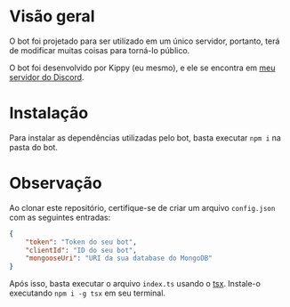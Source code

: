 # Visão geral
O bot foi projetado para ser utilizado em um único servidor, portanto, terá de modificar muitas coisas para torná-lo público.

O bot foi desenvolvido por Kippy (eu mesmo), e ele se encontra em [meu servidor do Discord](https://discord.com/invite/GtFDNCsqMq).

# Instalação
Para instalar as dependências utilizadas pelo bot, basta executar `npm i` na pasta do bot.

# Observação
Ao clonar este repositório, certifique-se de criar um arquivo `config.json` com as seguintes entradas:
```json
{
    "token": "Token do seu bot",
    "clientId": "ID do seu bot",
    "mongooseUri": "URI da sua database do MongoDB"
}
```

Após isso, basta executar o arquivo `index.ts` usando o [tsx](https://www.npmjs.com/package/tsx).
Instale-o executando `npm i -g tsx` em seu terminal.